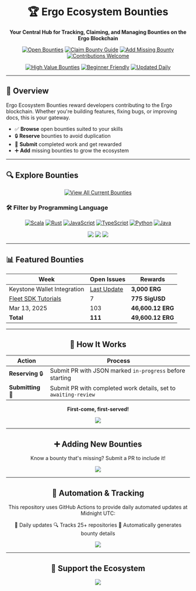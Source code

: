 <div align="center">
  <h1>🏆 Ergo Ecosystem Bounties</h1>
  <p><strong>Your Central Hub for Tracking, Claiming, and Managing Bounties on the Ergo Blockchain</strong></p>

  <p>
    <a href="/bounties/all.md"><img src="https://img.shields.io/badge/Open%20Bounties-103%2B-brightgreen" alt="Open Bounties"></a>
    <a href="/docs/submission-guide.md"><img src="https://img.shields.io/badge/📖%20Claim%20Guide-blue" alt="Claim Bounty Guide"></a>
    <a href="/docs/add-missing-bounty-guide.md"><img src="https://img.shields.io/badge/➕%20Add%20Bounty-blue" alt="Add Missing Bounty"></a>
    <a href="CONTRIBUTING.md"><img src="https://img.shields.io/badge/🤝%20Contribute-orange" alt="Contributions Welcome"></a>
  </p>

  <p>
    <a href="/bounties/all.md"><img src="https://img.shields.io/badge/🌟%20High%20Value-11%2B%20Over%201000%20ERG-gold" alt="High Value Bounties"></a>
    <a href="/bounties/all.md"><img src="https://img.shields.io/badge/🚀%20Beginner%20Friendly-0%2B%20Bounties-success" alt="Beginner Friendly"></a>
    <a href="/bounties/all.md"><img src="https://img.shields.io/badge/📅%20Updated%20Daily-informational" alt="Updated Daily"></a>
  </p>
</div>

---

## 🌟 Overview

Ergo Ecosystem Bounties reward developers contributing to the Ergo blockchain. Whether you're building features, fixing bugs, or improving docs, this is your gateway.

- ✅ **Browse** open bounties suited to your skills
- 🔒 **Reserve** bounties to avoid duplication
- 🚩 **Submit** completed work and get rewarded
- ➕ **Add** missing bounties to grow the ecosystem

---

## 🔍 Explore Bounties

<div align="center">
  <a href="/bounties/all.md"><img src="https://img.shields.io/badge/📌%20View%20All%20Bounties-→-success?style=for-the-badge" alt="View All Current Bounties"></a>
</div>

### 🛠️ Filter by Programming Language

<div align="center">
  <a href="/bounties/by_language/scala.md"><img src="https://img.shields.io/badge/Scala-70%20Bounties-DC322F" alt="Scala"></a>
  <a href="/bounties/by_language/rust.md"><img src="https://img.shields.io/badge/Rust-23%20Bounties-B7410E" alt="Rust"></a>
  <a href="/bounties/by_language/javascript.md"><img src="https://img.shields.io/badge/JavaScript-15%20Bounties-F7DF1E" alt="JavaScript"></a>
  <a href="/bounties/by_language/typescript.md"><img src="https://img.shields.io/badge/TypeScript-6%20Bounties-3178C6" alt="TypeScript"></a>
  <a href="/bounties/by_language/python.md"><img src="https://img.shields.io/badge/Python-5%20Bounties-3776AB" alt="Python"></a>
  <a href="/bounties/by_language/java.md"><img src="https://img.shields.io/badge/Java-1%20Bounties-007396" alt="Java"></a>

  <div style="margin-top:15px;">
    <a href="/bounties/by_language/"><img src="https://img.shields.io/badge/🌐%20All%20Languages-purple?style=for-the-badge"></a>
    <a href="/bounties/all.md#summary"><img src="https://img.shields.io/badge/📚%20By%20Project-orange?style=for-the-badge"></a>
    <a href="/bounties/all.md#detailed-bounties"><img src="https://img.shields.io/badge/🔥%20Featured%20Opportunities-yellow?style=for-the-badge"></a>
  </div>
</div>

---

## 📊 Featured Bounties

<div align="center">

| Week                        | Open Issues | Rewards         |
|-----------------------------|-------------|-----------------|
| Keystone Wallet Integration | [Last Update](https://discord.com/channels/668903786361651200/669989266478202917/1344310506277830697) | **3,000 ERG**   |
| [Fleet SDK Tutorials](https://github.com/fleet-sdk/docs/issues/8) | 7           | **775 SigUSD**  |
| Mar 13, 2025                | 103         | **46,600.12 ERG**|
| **Total**                   | **111**     | **49,600.12 ERG**|
---

## 🚩 How It Works

| Action              | Process                                                             |
|---------------------|---------------------------------------------------------------------|
| **Reserving** 🔒    | Submit PR with JSON marked `in-progress` before starting            |
| **Submitting** 🚀   | Submit PR with completed work details, set to `awaiting-review`     |

**First-come, first-served!**

<div align="center">
  <a href="/docs/submission-guide.md"><img src="https://img.shields.io/badge/📝%20How%20to%20Claim%20-→-blue?style=for-the-badge"></a>
</div>


---

## ➕ Adding New Bounties

Know a bounty that's missing? Submit a PR to include it!

<div align="center">
  <a href="/docs/add-missing-bounty-guide.md"><img src="https://img.shields.io/badge/📢%20Add%20Bounty%20Guide-→-blue?style=for-the-badge"></a>
</div>


---

## 🤖 Automation & Tracking

This repository uses GitHub Actions to provide daily automated updates at Midnight UTC:

📅 Daily updates
🔍 Tracks 25+ repositories
💬 Automatically generates bounty details

<div align="center">
  <a href="/docs/how-it-works.md"><img src="https://img.shields.io/badge/🔧%20Learn%20How%20It%20Works-→-blue?style=for-the-badge"></a>
</div>


---

## 💖 Support the Ecosystem

<div align="center">
  <a href="/docs/how-it-works.md"><img src="https://img.shields.io/badge/💎%20Donate%20to%20Support%20Bounties-→-ff69b4?style=for-the-badge"></a>
</div>
